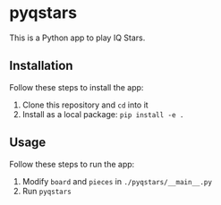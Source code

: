 # pyqstars

This is a Python app to play IQ Stars.

## Installation

Follow these steps to install the app:

1. Clone this repository and `cd` into it
2. Install as a local package: `pip install -e .`

## Usage

Follow these steps to run the app:

1. Modify `board` and `pieces` in `./pyqstars/__main__.py`
2. Run `pyqstars`
